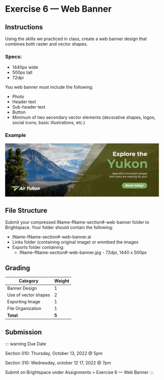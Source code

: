 # Exercise 6 — Web Banner

## Instructions

Using the skills we practiced in class, create a web banner design that combines both raster and vector shapes.

### Specs:

- 1440px wide
- 500px tall
- 72dpi

You web banner must include the following:

- Photo
- Header text
- Sub-header text
- Button
- Minimum of two secondary vector elements (decorative shapes, logos, social icons, basic illustrations, etc.)

### Example

![Example banner](./assets/example-banner.jpg)

## File Structure

Submit your compressed lName-fName-section#-web-banner folder to Brightspace. Your folder should contain the following:

- lName-fName-section#-web-banner.ai
- Links folder (containing original image) or emmbed the images
- Exports folder containing:
  - lName-fName-section#-web-banner.jpg - 72dpi, 1440 x 500px

## Grading

| Category             | Weight |
| -------------------- | ------ |
| Banner Design        | 1      |
| Use of vector shapes | 2      |
| Exporting Image      | 1      |
| File Organization    | 1      |
| **Total**            | **5**  |

## Submission

::: warning Due Date

Section 010: Thursday, October 13, 2022 @ 5pm

Section 310: Wednesday, october 12 17, 2022 @ 7pm

Submit on Brightspace under Assignments > Exercise 6 — Web Banner
:::
